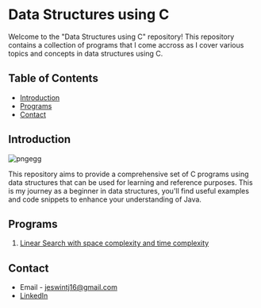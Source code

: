 # Data Structures using C

Welcome to the "Data Structures using C" repository! This repository contains a collection of programs that I come accross as I cover various topics and concepts in data structures using C.

## Table of Contents

- [Introduction](#introduction)
- [Programs](#programs)
- [Contact](#contact)

## Introduction

![pngegg](https://github.com/user-attachments/assets/a2c6e174-db93-4dcf-ba97-04b73cd7841f)

This repository aims to provide a comprehensive set of C programs using data structures that can be used for learning and reference purposes. This is my journey as a beginner in data structures, you'll find useful examples and code snippets to enhance your understanding of Java.

## Programs

1. [Linear Search with space complexity and time complexity](linearSearch.c)

## Contact

- Email - jeswintj16@gmail.com
- [LinkedIn](https://www.linkedin.com/in/jeswin-thampichan-joseph-4ba542204/)
